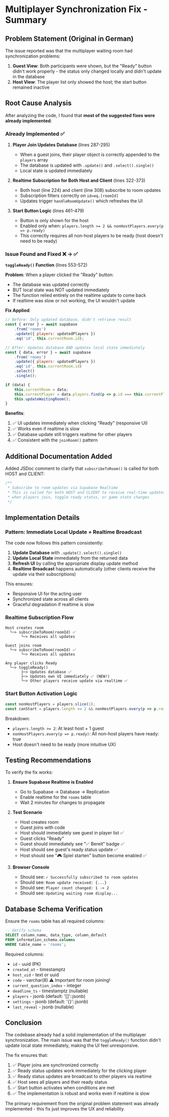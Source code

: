 # Multiplayer Synchronization Fix - Summary

## Problem Statement (Original in German)

The issue reported was that the multiplayer waiting room had synchronization problems:

1. **Guest View**: Both participants were shown, but the "Ready" button didn't work properly - the status only changed locally and didn't update in the database
2. **Host View**: The player list only showed the host; the start button remained inactive

## Root Cause Analysis

After analyzing the code, I found that **most of the suggested fixes were already implemented**:

### Already Implemented ✅

1. **Player Join Updates Database** (lines 287-295)
   - When a guest joins, their player object is correctly appended to the `players` array
   - The database is updated with `.update()` and `.select().single()`
   - Local state is updated immediately

2. **Realtime Subscription for Both Host and Client** (lines 322-373)
   - Both host (line 224) and client (line 308) subscribe to room updates
   - Subscription filters correctly on `id=eq.[roomId]`
   - Updates trigger `handleRoomUpdate()` which refreshes the UI

3. **Start Button Logic** (lines 461-479)
   - Button is only shown for the host
   - Enabled only when: `players.length >= 2 && nonHostPlayers.every(p => p.ready)`
   - This correctly requires all non-host players to be ready (host doesn't need to be ready)

### Issue Found and Fixed ❌ → ✅

**`toggleReady()` Function** (lines 553-572)

**Problem**: When a player clicked the "Ready" button:
- The database was updated correctly
- BUT local state was NOT updated immediately
- The function relied entirely on the realtime update to come back
- If realtime was slow or not working, the UI wouldn't update

**Fix Applied**:
```javascript
// Before: Only updated database, didn't retrieve result
const { error } = await supabase
    .from('rooms')
    .update({ players: updatedPlayers })
    .eq('id', this.currentRoom.id);

// After: Updates database AND updates local state immediately
const { data, error } = await supabase
    .from('rooms')
    .update({ players: updatedPlayers })
    .eq('id', this.currentRoom.id)
    .select()
    .single();

if (data) {
    this.currentRoom = data;
    this.currentPlayer = data.players.find(p => p.id === this.currentPlayer.id);
    this.updateWaitingRoom();
}
```

**Benefits**:
1. ✅ UI updates immediately when clicking "Ready" (responsive UI)
2. ✅ Works even if realtime is slow
3. ✅ Database update still triggers realtime for other players
4. ✅ Consistent with the `joinRoom()` pattern

## Additional Documentation Added

Added JSDoc comment to clarify that `subscribeToRoom()` is called for both HOST and CLIENT:

```javascript
/**
 * Subscribe to room updates via Supabase Realtime
 * This is called for both HOST and CLIENT to receive real-time updates
 * when players join, toggle ready status, or game state changes
 */
```

## Implementation Details

### Pattern: Immediate Local Update + Realtime Broadcast

The code now follows this pattern consistently:

1. **Update Database** with `.update().select().single()`
2. **Update Local State** immediately from the returned data
3. **Refresh UI** by calling the appropriate display update method
4. **Realtime Broadcast** happens automatically (other clients receive the update via their subscriptions)

This ensures:
- Responsive UI for the acting user
- Synchronized state across all clients
- Graceful degradation if realtime is slow

### Realtime Subscription Flow

```
Host creates room
  └─> subscribeToRoom(roomId) ✅
       └─> Receives all updates

Guest joins room
  └─> subscribeToRoom(roomId) ✅
       └─> Receives all updates

Any player clicks Ready
  └─> toggleReady()
       ├─> Updates database ✅
       ├─> Updates own UI immediately ✅ (NEW!)
       └─> Other players receive update via realtime ✅
```

### Start Button Activation Logic

```javascript
const nonHostPlayers = players.slice(1);
const canStart = players.length >= 2 && nonHostPlayers.every(p => p.ready);
```

Breakdown:
- `players.length >= 2`: At least host + 1 guest
- `nonHostPlayers.every(p => p.ready)`: All non-host players have ready: true
- Host doesn't need to be ready (more intuitive UX)

## Testing Recommendations

To verify the fix works:

1. **Ensure Supabase Realtime is Enabled**
   - Go to Supabase → Database → Replication
   - Enable realtime for the `rooms` table
   - Wait 2 minutes for changes to propagate

2. **Test Scenario**
   - Host creates room
   - Guest joins with code
   - Host should immediately see guest in player list ✅
   - Guest clicks "Ready"
   - Guest should immediately see "✅ Bereit" badge ✅
   - Host should see guest's ready status update ✅
   - Host should see "🎮 Spiel starten" button become enabled ✅

3. **Browser Console**
   - Should see: `✓ Successfully subscribed to room updates`
   - Should see: `Room update received: {...}`
   - Should see: `Player count changed: 1 -> 2`
   - Should see: `Updating waiting room display...`

## Database Schema Verification

Ensure the `rooms` table has all required columns:

```sql
-- Verify schema
SELECT column_name, data_type, column_default
FROM information_schema.columns
WHERE table_name = 'rooms';
```

Required columns:
- `id` - uuid (PK)
- `created_at` - timestamptz
- `host_uid` - text or uuid
- `code` - varchar(8) ⚠️ Important for room joining!
- `current_question_index` - integer
- `deadline_ts` - timestamptz (nullable)
- `players` - jsonb (default: '[]'::jsonb)
- `settings` - jsonb (default: '{}'::jsonb)
- `last_reveal` - jsonb (nullable)

## Conclusion

The codebase already had a solid implementation of the multiplayer synchronization. The main issue was that the `toggleReady()` function didn't update local state immediately, making the UI feel unresponsive.

The fix ensures that:
1. ✅ Player joins are synchronized correctly
2. ✅ Ready status updates work immediately for the clicking player
3. ✅ Ready status updates are broadcast to other players via realtime
4. ✅ Host sees all players and their ready status
5. ✅ Start button activates when conditions are met
6. ✅ The implementation is robust and works even if realtime is slow

The primary requirement from the original problem statement was already implemented - this fix just improves the UX and reliability.
